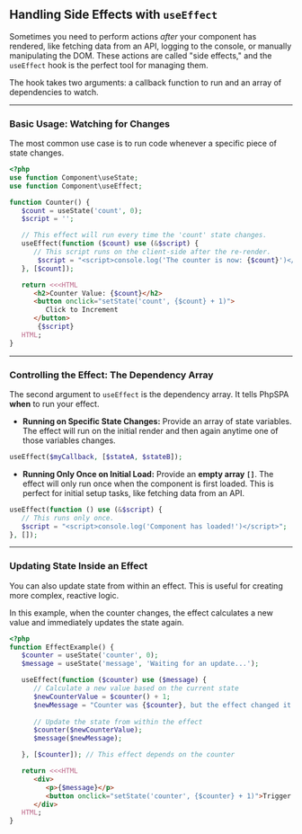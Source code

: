 ## Handling Side Effects with `useEffect`

Sometimes you need to perform actions *after* your component has rendered, like fetching data from an API, logging to the console, or manually manipulating the DOM. These actions are called "side effects," and the `useEffect` hook is the perfect tool for managing them.

The hook takes two arguments: a callback function to run and an array of dependencies to watch.

-----

### Basic Usage: Watching for Changes

The most common use case is to run code whenever a specific piece of state changes.

```php
<?php
use function Component\useState;
use function Component\useEffect;

function Counter() {
   $count = useState('count', 0);
   $script = '';

   // This effect will run every time the 'count' state changes.
   useEffect(function ($count) use (&$script) {
      // This script runs on the client-side after the re-render.
       $script = "<script>console.log('The counter is now: {$count}')</script>";
   }, [$count]);

   return <<<HTML
      <h2>Counter Value: {$count}</h2>
      <button onclick="setState('count', {$count} + 1)">
         Click to Increment
      </button>
       {$script}
   HTML;
}
```

-----

### Controlling the Effect: The Dependency Array

The second argument to `useEffect` is the dependency array. It tells PhpSPA **when** to run your effect.

  * **Running on Specific State Changes:**
   Provide an array of state variables. The effect will run on the initial render and then again anytime one of those variables changes.

   ```php
   useEffect($myCallback, [$stateA, $stateB]);
   ```

  * **Running Only Once on Initial Load:**
   Provide an **empty array `[]`**. The effect will only run once when the component is first loaded. This is perfect for initial setup tasks, like fetching data from an API.

   ```php
   useEffect(function () use (&$script) {
      // This runs only once.
      $script = "<script>console.log('Component has loaded!')</script>";
   }, []);
   ```

-----

### Updating State Inside an Effect

You can also update state from within an effect. This is useful for creating more complex, reactive logic.

In this example, when the counter changes, the effect calculates a new value and immediately updates the state again.

```php
<?php
function EffectExample() {
   $counter = useState('counter', 0);
   $message = useState('message', 'Waiting for an update...');

   useEffect(function ($counter) use ($message) {
      // Calculate a new value based on the current state
      $newCounterValue = $counter() + 1;
      $newMessage = "Counter was {$counter}, but the effect changed it to {$newCounterValue}!";
      
      // Update the state from within the effect
      $counter($newCounterValue);
      $message($newMessage);

   }, [$counter]); // This effect depends on the counter

   return <<<HTML
      <div>
         <p>{$message}</p>
         <button onclick="setState('counter', {$counter} + 1)">Trigger Effect</button>
      </div>
   HTML;
}
```

